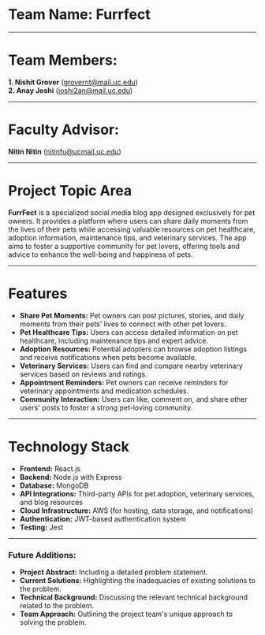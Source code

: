 # Team Name: Furrfect

---

# Team Members:

**1. Nishit Grover** (grovernt@mail.uc.edu)  
**2. Anay Joshi** (joshi2an@mail.uc.edu)

---

# Faculty Advisor:

**Nitin Nitin** (nitinfu@ucmail.uc.edu)

---

# Project Topic Area

**FurrFect** is a specialized social media blog app designed exclusively for pet owners. It provides a platform where users can share daily moments from the lives of their pets while accessing valuable resources on pet healthcare, adoption information, maintenance tips, and veterinary services. The app aims to foster a supportive community for pet lovers, offering tools and advice to enhance the well-being and happiness of pets.

---

# Features

- **Share Pet Moments:** Pet owners can post pictures, stories, and daily moments from their pets' lives to connect with other pet lovers.
- **Pet Healthcare Tips:** Users can access detailed information on pet healthcare, including maintenance tips and expert advice.
- **Adoption Resources:** Potential adopters can browse adoption listings and receive notifications when pets become available.
- **Veterinary Services:** Users can find and compare nearby veterinary services based on reviews and ratings.
- **Appointment Reminders:** Pet owners can receive reminders for veterinary appointments and medication schedules.
- **Community Interaction:** Users can like, comment on, and share other users' posts to foster a strong pet-loving community.

---

# Technology Stack

- **Frontend:** React.js
- **Backend:** Node.js with Express
- **Database:** MongoDB
- **API Integrations:** Third-party APIs for pet adoption, veterinary services, and blog resources
- **Cloud Infrastructure:** AWS (for hosting, data storage, and notifications)
- **Authentication:** JWT-based authentication system
- **Testing:** Jest

---

### Future Additions:

- **Project Abstract:** Including a detailed problem statement.
- **Current Solutions:** Highlighting the inadequacies of existing solutions to the problem.
- **Technical Background:** Discussing the relevant technical background related to the problem.
- **Team Approach:** Outlining the project team's unique approach to solving the problem.
